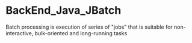 # BackEnd_Java_JBatch
Batch processing is execution of series of "jobs" that is suitable for non-interactive, bulk-oriented and long-running tasks
